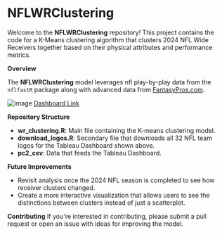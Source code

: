 # NFLWRClustering
Welcome to the **NFLWRClustering** repository! This project contains the code for a K-Means clustering algorithm that clusters 2024 NFL Wide Receivers together based on their physical attributes and performance metrics. 

**Overview**

The **NFLWRClustering** model leverages nfl play-by-play data from the `nflfastR` package along with advanced data from [FantasyPros.com](https://www.fantasypros.com/nfl/advanced-stats-wr.php). 

![image](https://github.com/user-attachments/assets/81ebb0e6-2675-448f-a2d1-9f851185662b)
[Dashboard Link](https://public.tableau.com/app/profile/jarred.robidoux4256/viz/NFLReceiverClusters/ClusterDash)

**Repository Structure**
- **wr_clustering.R**: Main file containing the K-means clustering model.
- **download_logos.R**: Secondary file that downloads all 32 NFL team logos for the Tableau Dashboard shown above.
- **pc2_csv**: Data that feeds the Tableau Dashboard.

**Future Improvements**

- Revisit analysis once the 2024 NFL season is completed to see how receiver clusters changed.
- Create a more interactive visualization that allows users to see the distinctions between clusters instead of just a scatterplot.

**Contributing**
If you're interested in contributing, please submit a pull request or open an issue with ideas for improving the model. 
